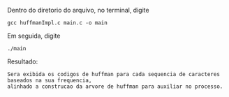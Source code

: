 Dentro do diretorio do arquivo, no terminal, digite

	gcc huffmanImpl.c main.c -o main   

Em seguida, digite

	./main

Resultado:
	
	Sera exibida os codigos de huffman para cada sequencia de caracteres baseados na sua frequencia,
	alinhado a construcao da arvore de huffman para auxiliar no processo.
